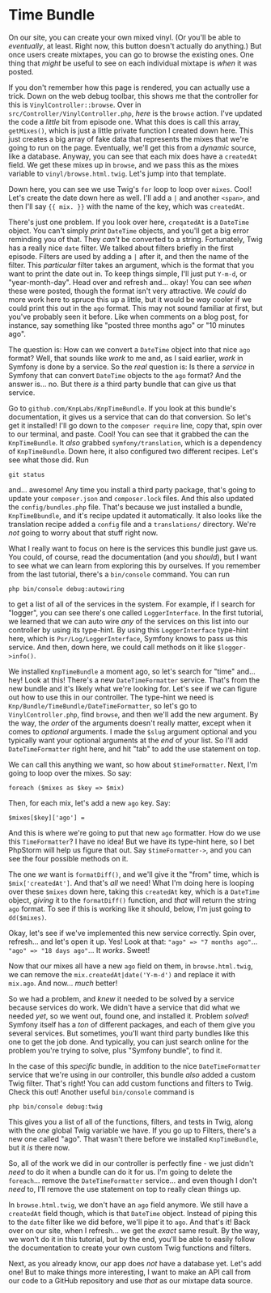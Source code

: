 # Time Bundle

On our site, you can create your own mixed vinyl. (Or you'll be able to *eventually*, at least. Right now, this button doesn't actually do anything.) But once users create mixtapes, you can go to browse the existing ones. One thing that *might* be useful to see on each individual mixtape is *when* it was posted.

If you don't remember how this page is rendered, you can actually use a trick. Down on the web debug toolbar, this shows me that the controller for this is `VinylController::browse`. Over in `src/Controller/VinylController.php`, *here* is the `browse` action. I've updated the code a *little* bit from episode one. What this does is call this array, `getMixes()`, which is just a little private function I created down here. This just creates a big array of fake data that represents the mixes that we're going to run on the page. Eventually, we'll get this from a *dynamic* source, like a database. Anyway, you can see that each mix does have a `createdAt` field. We get these mixes up in `browse`, and we pass this as the mixes variable to `vinyl/browse.html.twig`. Let's jump into that template.

Down here, you can see we use Twig's `for` loop to loop over `mixes`. Cool! Let's create the date down here as well. I'll add a `|` and another `<span>`, and then I'll say `{{ mix. }}` with the name of the key, which was `createdAt`.

There's just one problem. If you look over here, `creqatedAt` is a `DateTime` object. You can't simply *print* `DateTime` objects, and you'll get a big error reminding you of that. They *can't* be converted to a string. Fortunately, Twig has a really nice `date` filter. We talked about filters briefly in the first episode. Filters are used by adding a `|` after it, and then the name of the filter. This *particular* filter takes an argument, which is the format that you want to print the date out in. To keep things simple, I'll just put `Y-m-d`, or "year-month-day". Head over and refresh and... okay! You can see *when* these were posted, though the format isn't very attractive. We *could* do more work here to spruce this up a little, but it would be *way* cooler if we could print this out in the `ago` format. This may not sound familiar at first, but you've probably seen it before. Like when comments on a blog post, for instance, say something like "posted three months ago" or "10 minutes ago".

The question is: How can we convert a `DateTime` object into that nice `ago` format? Well, that sounds like *work* to me and, as I said earlier, *work* in Symfony is done by a service. So the *real* question is: Is there a *service* in Symfony that can convert `DateTime` objects to the `ago` format? And the answer is... no. But there *is* a third party bundle that can give us that service.

Go to `github.com/KnpLabs/KnpTimeBundle`. If you look at this bundle's documentation, it gives us a service that can do that conversion. So let's get it installed! I'll go down to the `composer require` line, copy that, spin over to our terminal, and paste. Cool! You can see that it grabbed the can the `KnpTimeBundle`. It *also* grabbed `symfony/translation`, which is a dependency of `KnpTimeBundle`. Down here, it also configured two different recipes. Let's see what those did. Run

```terminal
git status
```

and... awesome! Any time you install a third party package, that's going to update your `composer.json` and `composer.lock` files. And this also updated the `config/bundles.php` file. That's because we just installed a bundle, `KnpTimeBbundle`, and it's recipe updated it automatically. It also looks like the translation recipe added a `config` file and a `translations/` directory. We're *not* going to worry about that stuff right now.

What I really want to focus on here is the services this bundle just gave us. You could, of course, read the documentation (and you *should*), but I want to see what we can learn from exploring this by ourselves. If you remember from the last tutorial, there's a `bin/console` command. You can run

```terminal
php bin/console debug:autowiring
```

to get a list of all of the services in the system. For example, if I search for "logger", you can see there's one called `LoggerInterface`. In the first tutorial, we learned that we can auto wire *any* of the services on this list into our controller by using its type-hint. By using this `LoggerInterface` type-hint here, which is `Psr/Log/LoggerInterface`, Symfony knows to pass us this service. And then, down here, we could call methods on it like `$logger->info()`.

We installed `KnpTimeBundle` a moment ago, so let's search for "time" and... hey! Look at this! There's a new `DateTimeFormatter` service. That's from the new bundle and it's likely what we're looking for. Let's see if we can figure out how to use this in our controller. The type-hint we need is `Knp/Bundle/TimeBundle/DateTimeFormatter`, so let's go to `VinylController.php`, find `browse`, and then we'll add the new argument. By the way, the *order* of the arguments doesn't really matter, except when it comes to *optional* arguments. I made the `$slug` argument optional and you typically want your optional arguments at the *end* of your list. So I'll add `DateTimeFormatter` right here, and hit "tab" to add the use statement on top.

We can call this anything we want, so how about `$timeFormatter`. Next, I'm going to loop over the mixes. So say:

`foreach ($mixes as $key => $mix)`

Then, for each mix, let's add a new `ago` key. Say:

`$mixes[$key]['ago'] =`

And this is where we're going to put that new `ago` formatter. How do we use this `TimeFormatter`? I have no idea! But we have its type-hint here, so I bet PhpStorm will help us figure that out. Say `$timeFormatter->`, and you can see the four possible methods on it.

The one *we* want is `formatDiff()`, and we'll give it the "from" time, which is `$mix['createdAt']`. And that's *all* we need! What I'm doing here is looping over these `$mixes` down here, taking this `createdAt` key, which is a `DateTime` object, *giving* it to the `formatDiff()` function, and *that* will return the string `ago` format. To see if this is working like it should, below, I'm just going to `dd($mixes)`.

Okay, let's see if we've implemented this new service correctly. Spin over, refresh... and let's open it up. Yes! Look at that: `"ago" => "7 months ago"`... `"ago" => "18 days ago"`... It *works*. Sweet!

Now that our mixes all have a new `ago` field on them, in `browse.html.twig`, we can remove the `mix.createdAt|date('Y-m-d')` and replace it with `mix.ago`. And now... *much* better!

So we had a problem, and *knew* it needed to be solved by a service because services do work. We didn't have a service that did what we needed *yet*, so we went out, found one, and installed it. Problem *solved*! Symfony itself has a *ton* of different packages, and each of them give you several services. But sometimes, you'll want third party bundles like this one to get the job done. And typically, you can just search online for the problem you're trying to solve, plus "Symfony bundle", to find it.

In the case of this *specific* bundle, in addition to the nice `DateTimeFormatter` service that we're using in our controller, this bundle *also* added a custom Twig filter. That's right! You can add custom functions and filters to Twig. Check this out! Another useful `bin/console` command is

```terminal
php bin/console debug:twig
```

This gives you a list of all of the functions, filters, and tests in Twig, along with the *one* global Twig variable we have. If you go up to Filters, there's a new one called "ago". That wasn't there before we installed `KnpTimeBundle`, but it *is* there now.

So, all of the work we did in our controller is perfectly fine - we just didn't *need* to do it when a bundle can do it for us. I'm going to delete the `foreach`... remove the `DateTimeFormatter` service... and even though I don't *need* to, I'll remove the use statement on top to really clean things up.

In `browse.html.twig`, we don't have an `ago` field anymore. We still have a `createdAt` field though, which is that `DateTime` object. Instead of piping this to the `date` filter like we did before, we'll pipe it to `ago`. And that's it! Back over on our site, when I refresh... we get the *exact* same result. By the way, we won't do it in this tutorial, but by the end, you'll be able to easily follow the documentation to create your own custom Twig functions and filters.

Next, as you already know, our app does *not* have a database yet. Let's add one! But to make things more interesting, I want to make an API call from our code to a GitHub repository and use *that* as our mixtape data source.
